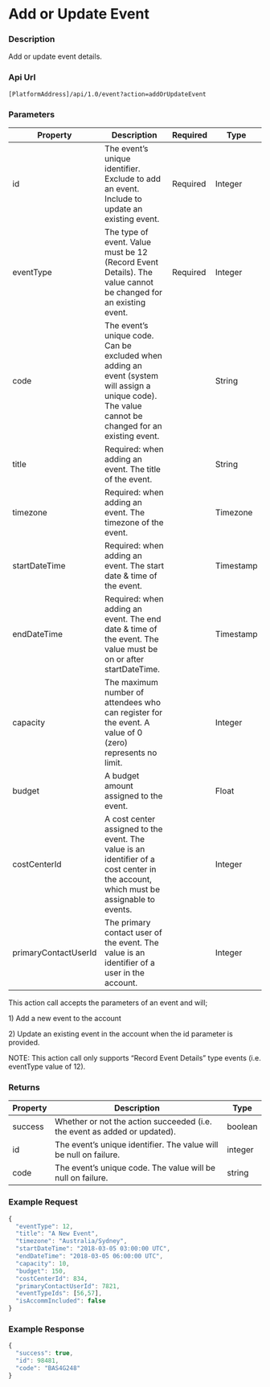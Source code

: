 # Add or Update Event

### Description

Add or update event details.

### Api Url

`[PlatformAddress]/api/1.0/event?action=addOrUpdateEvent`

### Parameters

| Property | Description | Required | Type |
| --- | --- | --- | --- |
| id | The event’s unique identifier. Exclude to add an event. Include to update an existing event. | Required | Integer |
| eventType | The type of event. Value must be 12 \(Record Event Details\). The value cannot be changed for an existing event. | Required | Integer |
| code | The event’s unique code. Can be excluded when adding an event \(system will assign a unique code\). The value cannot be changed for an existing event. |  | String |
| title | Required: when adding an event. The title of the event. |  | String |
| timezone | Required: when adding an event. The timezone of the event. |  | Timezone |
| startDateTime | Required: when adding an event. The start date & time of the event. |  | Timestamp |
| endDateTime | Required: when adding an event. The end date & time of the event. The value must be on or after startDateTime. |  | Timestamp |
| capacity | The maximum number of attendees who can register for the event. A value of 0 \(zero\) represents no limit. |  | Integer |
| budget | A budget amount assigned to the event. |  | Float |
| costCenterId | A cost center assigned to the event. The value is an identifier of a cost center in the account, which must be assignable to events. |  | Integer |
| primaryContactUserId | The primary contact user of the event. The value is an identifier of a user in the account. |  | Integer |

This action call accepts the parameters of an event and will;

1\) Add a new event to the account

2\) Update an existing event in the account when the id parameter is provided.

NOTE: This action call only supports “Record Event Details” type events \(i.e. eventType value of 12\).

### Returns

| Property | Description | Type |
| --- | --- | --- |
| success | Whether or not the action succeeded \(i.e. the event as added or updated\). | boolean |
| id | The event’s unique identifier. The value will be null on failure. | integer |
| code | The event’s unique code. The value will be null on failure. | string |

### Example Request

```javascript
{
  "eventType": 12,
  "title": "A New Event",
  "timezone": "Australia/Sydney",
  "startDateTime": "2018-03-05 03:00:00 UTC",
  "endDateTime": "2018-03-05 06:00:00 UTC",
  "capacity": 10,
  "budget": 150,
  "costCenterId": 834,
  "primaryContactUserId": 7821,
  "eventTypeIds": [56,57],
  "isAccommIncluded": false
}
```

### Example Response

```javascript
{
  "success": true,
  "id": 98481,
  "code": "BAS4G248"
}
```

